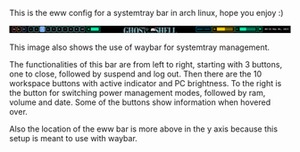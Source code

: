 This is the eww config for a systemtray bar in arch linux, hope you enjoy :)

![Preview do Eww](bar.png)

This image also shows the use of waybar for systemtray management.

The functionalities of this bar are from left to right, starting with 3 buttons, one to close, followed by suspend and log out. Then there are the 10 workspace buttons with active indicator and PC brightness. To the right is the button for switching power management modes, followed by ram, volume and date. Some of the buttons show information when hovered over.

Also the location of the eww bar is more above in the y axis because this setup is meant to use with waybar.
